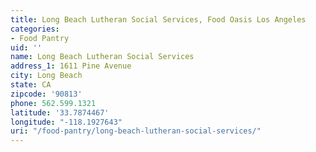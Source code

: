 ```yaml
---
title: Long Beach Lutheran Social Services, Food Oasis Los Angeles
categories:
- Food Pantry
uid: ''
name: Long Beach Lutheran Social Services
address_1: 1611 Pine Avenue
city: Long Beach
state: CA
zipcode: '90813'
phone: 562.599.1321
latitude: '33.7874467'
longitude: "-118.1927643"
uri: "/food-pantry/long-beach-lutheran-social-services/"
---
```


